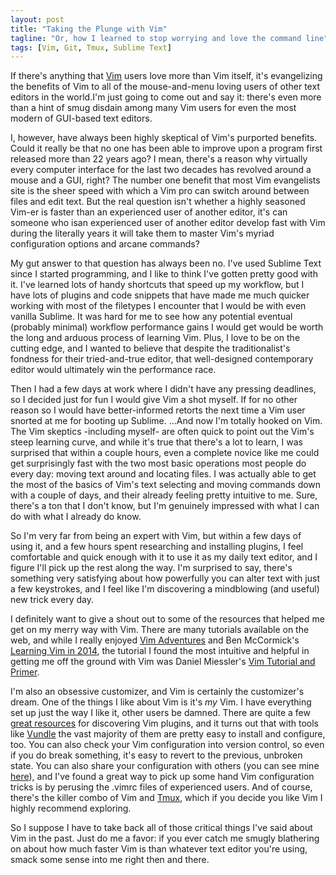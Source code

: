 ```yaml
---
layout: post
title: "Taking the Plunge with Vim"
tagline: "Or, how I learned to stop worrying and love the command line"
tags: [Vim, Git, Tmux, Sublime Text]
---
```

If there's anything that [Vim](http://www.vim.org/) users love more than Vim itself, it's evangelizing the benefits of Vim to all of the mouse-and-menu loving users of other text editors in the world.I'm just going to come out and say it: there's even more than a hint of smug disdain among many Vim users for even the most modern of GUI-based text editors.

I, however, have always been highly skeptical of Vim's purported benefits. Could it really be that no one has been able to improve upon a program first released more than 22 years ago? I mean, there's a reason why virtually every computer interface for the last two decades has revolved around a mouse and a GUI, right?  The number one benefit that most Vim evangelists site is the sheer speed with which a Vim pro can switch around between files and edit text. But the real question isn't whether a highly seasoned Vim-er is faster than an experienced user of another editor, it's can someone who isan experienced user of another editor develop fast with Vim during the literally years it will take them to master Vim's myriad configuration options and arcane commands?

My gut answer to that question has always been no. I've used Sublime Text since I started programming, and I like to think I've gotten pretty good with it. I've learned lots of handy shortcuts that speed up my workflow, but I have lots of plugins and code snippets that have made me much quicker working with most of the filetypes I encounter that I would be with even vanilla Sublime. It was hard for me to see how any potential eventual (probably minimal) workflow performance gains I would get would be worth the long and arduous process of learning Vim. Plus, I love to be on the cutting edge, and I wanted to believe that despite the traditionalist's fondness for their tried-and-true editor, that well-designed contemporary editor would ultimately win the performance race.

Then I had a few days at work where I didn't have any pressing deadlines, so I decided just for fun I would give Vim a shot myself. If for no other reason so I would have better-informed retorts the next time a Vim user snorted at me for booting up Sublime. ...And now I'm totally hooked on Vim. The Vim skeptics -including myself- are often quick to point out the Vim's steep learning curve, and while it's true that there's a lot to learn, I was surprised that within a couple hours, even a complete novice like me could get surprisingly fast with the two most basic operations most people do every day: moving text around and locating files. I was actually able to get the most of the basics of Vim's text selecting and moving commands down with a couple of days, and their already feeling pretty intuitive to me. Sure, there's a ton that I don't know, but I'm genuinely impressed with what I can do with what I already do know.

So I'm very far from being an expert with Vim, but within a few days of using it, and a few hours spent researching and installing plugins, I feel comfortable and quick enough with it to use it as my daily text editor, and I figure I'll pick up the rest along the way. I'm surprised to say, there's something very satisfying about how powerfully you can alter text with just a few keystrokes, and I feel like I'm discovering a mindblowing (and useful) new trick every day.

I definitely want to give a shout out to some of the resources that helped me get on my merry way with Vim. There are many tutorials available on the web, and while I really enjoyed [Vim Adventures](http://vim-adventures.com/) and Ben McCormick's [Learning Vim in 2014](http://benmccormick.org/learning-vim-in-2014/), the tutorial I found the most intuitive and helpful in getting me off the ground with Vim was Daniel Miessler's [Vim Tutorial and Primer](http://danielmiessler.com/study/vim/).

I'm also an obsessive customizer, and Vim is certainly the customizer's dream. One of the things I like about Vim is it's *my* Vim. I have everything set up just the way I like it, other users be damned.  There are quite a few [great resources](http://vimawesome.com/) for discovering Vim plugins, and it turns out that with tools like [Vundle](https://github.com/gmarik/Vundle.vim) the vast majority of them are pretty easy to install and configure, too. You can also check your Vim configuration into version control, so even if you do break something, it's easy to revert to the previous, unbroken state. You can also share your configuration with others (you can see mine [here](https://github.com/mattpetrie/.vim)), and I've found a great way to pick up some hand Vim configuration tricks is by perusing the .vimrc files of experienced users. And of course, there's the killer combo of Vim and [Tmux](http://tmux.sourceforge.net/), which if you decide you like Vim I highly recommend exploring.

So I suppose I have to take back all of those critical things I've said about Vim in the past. Just do me a favor: if you ever catch me smugly blathering on about how much faster Vim is than whatever text editor you're using, smack some sense into me right then and there.
